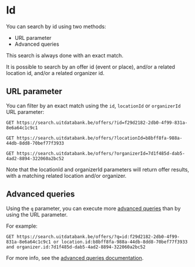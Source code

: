 # Id

You can search by id using two methods:

* URL parameter
* Advanced queries

This search is always done with an exact match. 

It is possible to search by an offer id (event or place), and/or a related location id, and/or a related organizer id.

## URL parameter

You can filter by an exact match using the `id`, `locationId` or `organizerId` URL parameter:

```
GET https://search.uitdatabank.be/offers/?id=f29d2182-2db0-4f99-831a-8e6a64c1c9c1
```
```
GET https://search.uitdatabank.be/offers/?locationId=b8bff8fa-988a-44db-8dd8-70bef77f3933
```
```
GET https://search.uitdatabank.be/offers/?organizerId=7d1f485d-dab5-4ad2-8894-322060a2bc52
```

Note that the locationId and organizerId parameters will return offer results, with a matching related location and/or organizer.

## Advanced queries

Using the `q` parameter, you can execute more [advanced queries](/reference/advanced-queries.md) than by using the URL parameter.

For example:

```
GET https://search.uitdatabank.be/offers/?q=id:f29d2182-2db0-4f99-831a-8e6a64c1c9c1 or location.id:b8bff8fa-988a-44db-8dd8-70bef77f3933 and organizer.id:7d1f485d-dab5-4ad2-8894-322060a2bc52
```

For more info, see the [advanced queries documentation](/reference/advanced-queries.md).



